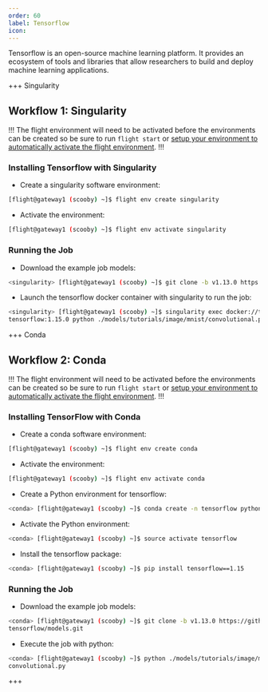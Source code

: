 ```yaml
---
order: 60
label: Tensorflow
icon: 
---
```


Tensorflow is an open-source machine learning platform. It provides an ecosystem of tools and libraries that allow researchers to build and deploy machine learning applications.

+++ Singularity
## Workflow 1: Singularity

!!!
The flight environment will need to be activated before the environments can be created so be sure to run `flight start` or [setup your environment to automatically activate the flight environment](https://use.openflighthpc.org/en/latest/working-with-user-suite/flight-environment.html#activating-the-flight-environment).
!!!

### Installing Tensorflow with Singularity

- Create a singularity software environment:

```bash
[flight@gateway1 (scooby) ~]$ flight env create singularity
```

- Activate the environment:

```bash
[flight@gateway1 (scooby) ~]$ flight env activate singularity
```

### Running the Job

- Download the example job models:

```bash
<singularity> [flight@gateway1 (scooby) ~]$ git clone -b v1.13.0 https://github.com/tensorflow/models.git
```

- Launch the tensorflow docker container with singularity to run the job:

```bash
<singularity> [flight@gateway1 (scooby) ~]$ singularity exec docker://tensorflow/```
tensorflow:1.15.0 python ./models/tutorials/image/mnist/convolutional.py
```

+++ Conda
## Workflow 2: Conda

!!!
The flight environment will need to be activated before the environments can be created so be sure to run `flight start` or [setup your environment to automatically activate the flight environment](https://use.openflighthpc.org/en/latest/working-with-user-suite/flight-environment.html#activating-the-flight-environment).
!!!

### Installing TensorFlow with Conda

- Create a conda software environment:

```bash
[flight@gateway1 (scooby) ~]$ flight env create conda
```

- Activate the environment:

```bash
[flight@gateway1 (scooby) ~]$ flight env activate conda
```

- Create a Python environment for tensorflow:

```bash
<conda> [flight@gateway1 (scooby) ~]$ conda create -n tensorflow python=3.6
```

- Activate the Python environment:

```bash
<conda> [flight@gateway1 (scooby) ~]$ source activate tensorflow
```

- Install the tensorflow package:

```bash
<conda> [flight@gateway1 (scooby) ~]$ pip install tensorflow==1.15
```

### Running the Job

- Download the example job models:

```bash
<conda> [flight@gateway1 (scooby) ~]$ git clone -b v1.13.0 https://github.com/
tensorflow/models.git
```
- Execute the job with python:

```bash
<conda> [flight@gateway1 (scooby) ~]$ python ./models/tutorials/image/mnist/
convolutional.py
```
+++